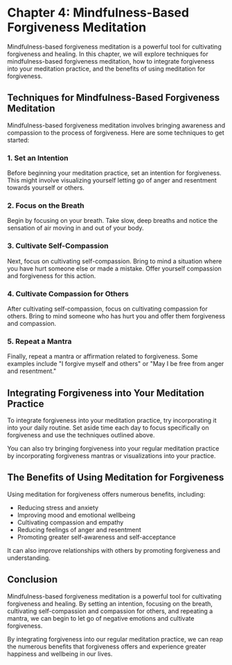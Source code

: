 Chapter 4: Mindfulness-Based Forgiveness Meditation
===================================================

Mindfulness-based forgiveness meditation is a powerful tool for cultivating forgiveness and healing. In this chapter, we will explore techniques for mindfulness-based forgiveness meditation, how to integrate forgiveness into your meditation practice, and the benefits of using meditation for forgiveness.

Techniques for Mindfulness-Based Forgiveness Meditation
-------------------------------------------------------

Mindfulness-based forgiveness meditation involves bringing awareness and compassion to the process of forgiveness. Here are some techniques to get started:

### 1. Set an Intention

Before beginning your meditation practice, set an intention for forgiveness. This might involve visualizing yourself letting go of anger and resentment towards yourself or others.

### 2. Focus on the Breath

Begin by focusing on your breath. Take slow, deep breaths and notice the sensation of air moving in and out of your body.

### 3. Cultivate Self-Compassion

Next, focus on cultivating self-compassion. Bring to mind a situation where you have hurt someone else or made a mistake. Offer yourself compassion and forgiveness for this action.

### 4. Cultivate Compassion for Others

After cultivating self-compassion, focus on cultivating compassion for others. Bring to mind someone who has hurt you and offer them forgiveness and compassion.

### 5. Repeat a Mantra

Finally, repeat a mantra or affirmation related to forgiveness. Some examples include "I forgive myself and others" or "May I be free from anger and resentment."

Integrating Forgiveness into Your Meditation Practice
-----------------------------------------------------

To integrate forgiveness into your meditation practice, try incorporating it into your daily routine. Set aside time each day to focus specifically on forgiveness and use the techniques outlined above.

You can also try bringing forgiveness into your regular meditation practice by incorporating forgiveness mantras or visualizations into your practice.

The Benefits of Using Meditation for Forgiveness
------------------------------------------------

Using meditation for forgiveness offers numerous benefits, including:

* Reducing stress and anxiety
* Improving mood and emotional wellbeing
* Cultivating compassion and empathy
* Reducing feelings of anger and resentment
* Promoting greater self-awareness and self-acceptance

It can also improve relationships with others by promoting forgiveness and understanding.

Conclusion
----------

Mindfulness-based forgiveness meditation is a powerful tool for cultivating forgiveness and healing. By setting an intention, focusing on the breath, cultivating self-compassion and compassion for others, and repeating a mantra, we can begin to let go of negative emotions and cultivate forgiveness.

By integrating forgiveness into our regular meditation practice, we can reap the numerous benefits that forgiveness offers and experience greater happiness and wellbeing in our lives.
